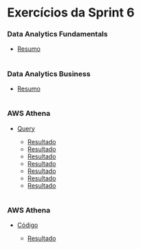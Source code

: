 #
# Exercícios da Sprint 6

###  Data Analytics Fundamentals

- [Resumo](https://github.com/catarwnalud/pbCompass/blob/master/sprint_6/exercicios/resumoAnalyticsFund.md) 

#

###  Data Analytics Business

- [Resumo](https://github.com/catarwnalud/pbCompass/blob/master/sprint_6/exercicios/resumoAnalyticsBusiness.md) 

#

###  AWS Athena

- [Query](https://github.com/catarwnalud/pbCompass/blob/master/sprint_6/exercicios/exercicioAthena.txt)

    - [Resultado](https://github.com/catarwnalud/pbCompass/blob/master/sprint_6/exercicios/dec1950.csv)
    - [Resultado](https://github.com/catarwnalud/pbCompass/blob/master/sprint_6/exercicios/dec1960.csv)
    - [Resultado](https://github.com/catarwnalud/pbCompass/blob/master/sprint_6/exercicios/dec1970.csv)
    - [Resultado](https://github.com/catarwnalud/pbCompass/blob/master/sprint_6/exercicios/dec1980.csv)
    - [Resultado](https://github.com/catarwnalud/pbCompass/blob/master/sprint_6/exercicios/dec1990.csv)
    - [Resultado](https://github.com/catarwnalud/pbCompass/blob/master/sprint_6/exercicios/dec2000.csv)
    - [Resultado](https://github.com/catarwnalud/pbCompass/blob/master/sprint_6/exercicios/dec2010.csv)
#

###  AWS Athena

- [Código](https://github.com/catarwnalud/pbCompass/blob/master/sprint_6/exercicios/exercicioLambda.txt)

    - [Resultado](https://github.com/catarwnalud/pbCompass/blob/master/sprint_6/exercicios/resultLambda.png)
#


